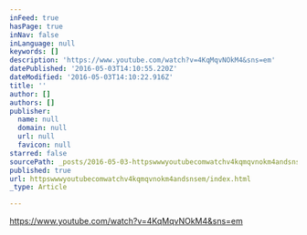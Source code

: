 ```yaml
---
inFeed: true
hasPage: true
inNav: false
inLanguage: null
keywords: []
description: 'https://www.youtube.com/watch?v=4KqMqvNOkM4&sns=em'
datePublished: '2016-05-03T14:10:55.220Z'
dateModified: '2016-05-03T14:10:22.916Z'
title: ''
author: []
authors: []
publisher:
  name: null
  domain: null
  url: null
  favicon: null
starred: false
sourcePath: _posts/2016-05-03-httpswwwyoutubecomwatchv4kqmqvnokm4andsnsem.md
published: true
url: httpswwwyoutubecomwatchv4kqmqvnokm4andsnsem/index.html
_type: Article

---
```

https://www.youtube.com/watch?v=4KqMqvNOkM4&sns=em